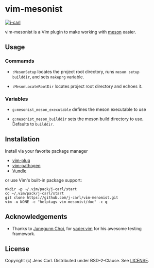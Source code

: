 # vim-mesonist

[![j-carl](https://circleci.com/gh/j-carl/vim-mesonist.svg?style=shield)](https://circleci.com/gh/j-carl/vim-mesonist)

vim-mesonist is a Vim plugin to make working with [meson](https://mesonbuild.com) easier.

## Usage

### Commamds

* `:MesonSetup` locates the project root directory, runs `meson setup builddir`, and sets `makeprg` variable.

* `:MesonLocateRootDir` locates project root directory and echoes it.

### Variables

* `g:mesonist_meson_executable` defines the meson executable to use

* `g:mesonist_meson_builddir` sets the meson build directory to use. Defaults to `builddir`.

## Installation

Install via your favorite package manager
 * [vim-plug](https://github.com/junegunn/vim-plug)
 * [vim-pathogen](https://github.com/tpope/vim-pathogen)
 * [Vundle](https://github.com/VundleVim/Vundle.vim)

or use Vim's built-in package support:

```shell
mkdir -p ~/.vim/pack/j-carl/start
cd ~/.vim/pack/j-carl/start
git clone https://github.com/j-carl/vim-menonist.git
vim -u NONE -c "helptags vim-mesonist/doc" -c q
```

## Acknowledgements

 * Thanks to [Junegunn Choi](https://junegunn.kr/), for [vader.vim](https://github.com/junegunn/vader.vim) for his awesome testing framework.

## License

Copyright (c) Jens Carl. Distributed under BSD-2-Clause. See [LICENSE](LICENSE).
